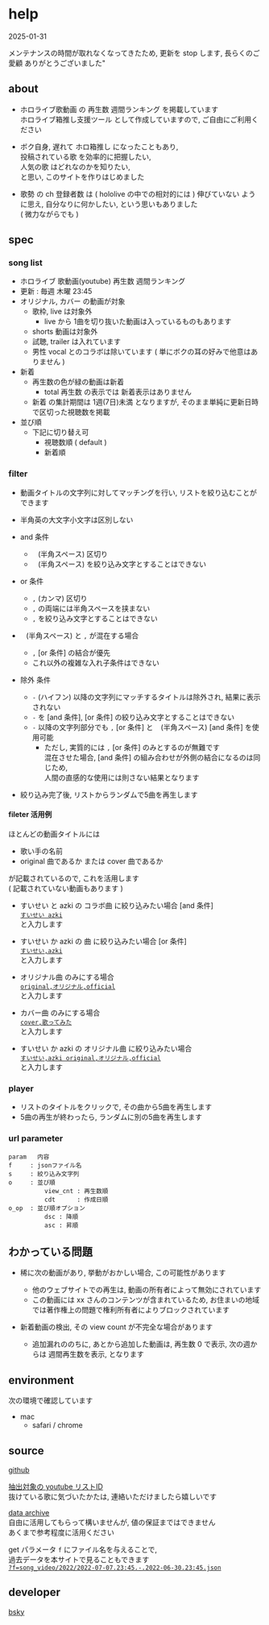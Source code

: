
# help

2025-01-31

メンテナンスの時間が取れなくなってきたため,
更新を stop します, 長らくのご愛顧 ありがとうございました"


## about

- ホロライブ歌動画 の 再生数 週間ランキング を掲載しています  
  ホロライブ箱推し支援ツール として作成していますので,
  ご自由にご利用ください

- ボク自身, 遅れて ホロ箱推し になったこともあり,  
  投稿されている歌 を効率的に把握したい,  
  人気の歌 はどれなのかを知りたい,  
  と思い, このサイトを作りはじめました

- 歌勢 の ch 登録者数 は
  ( hololive の中での相対的には ) 伸びていない
  ように思え, 自分なりに何かしたい,
  という思いもありました  
  ( 微力ながらでも )


## spec

### song list

- ホロライブ 歌動画(youtube) 再生数 週間ランキング
- 更新 : 毎週 木曜 23:45
- オリジナル, カバー の動画が対象
  - 歌枠, live は対象外
    - live から 1曲を切り抜いた動画は入っているものもあります
  - shorts 動画は対象外
  - 試聴, trailer は入れています
  - 男性 vocal とのコラボは除いています ( 単にボクの耳の好みで他意はありません )
- 新着
  - 再生数の色が緑の動画は新着
    - total 再生数 の表示では 新着表示はありません
  - 新着 の集計期間は 1週(7日)未満 となりますが,
    そのまま単純に更新日時で区切った視聴数を掲載
- 並び順
  - 下記に切り替え可
    - 視聴数順 ( default )
    - 新着順


### filter

- 動画タイトルの文字列に対してマッチングを行い, リストを絞り込むことができます
- 半角英の大文字小文字は区別しない

- and 条件
  - ` ` (半角スペース) 区切り
  - ` ` (半角スペース) を絞り込み文字とすることはできない

- or 条件
  - `,` (カンマ) 区切り
  - `,` の両端には半角スペースを挟まない
  - `,` を絞り込み文字とすることはできない

- ` ` (半角スペース) と `,` が混在する場合
  - `,` [or 条件] の結合が優先
  - これ以外の複雑な入れ子条件はできない

- 除外 条件
  - `-` (ハイフン) 以降の文字列にマッチするタイトルは除外され, 結果に表示されない
  - `-` を [and 条件], [or 条件] の絞り込み文字とすることはできない
  - `-` 以降の文字列部分でも `,` [or 条件] と ` ` (半角スペース) [and 条件] を使用可能
    - ただし, 実質的には `,` [or 条件] のみとするのが無難です  
      混在させた場合, [and 条件] の組み合わせが外側の結合になるのは同じため,  
      人間の直感的な使用には則さない結果となります

- 絞り込み完了後, リストからランダムで5曲を再生します


#### fileter 活用例  

ほとんどの動画タイトルには

- 歌い手の名前
- original 曲であるか または cover 曲であるか

が記載されているので, これを活用します  
( 記載されていない動画もあります )

- すいせい と azki の コラボ曲 に絞り込みたい場合 [and 条件]  
  [`すいせい azki`](https://www.ooq.jp/holo/song/?s=すいせい%20azki)  
  と入力します

- すいせい か azki の 曲 に絞り込みたい場合 [or 条件]  
  [`すいせい,azki`](https://www.ooq.jp/holo/song/?s=すいせい,azki)  
  と入力します

- オリジナル曲 のみにする場合  
  [`original,オリジナル,official`](https://www.ooq.jp/holo/song/?s=original,オリジナル,official)  
  と入力します

- カバー曲 のみにする場合  
  [`cover,歌ってみた`](https://www.ooq.jp/holo/song/?s=cover,歌ってみた)  
  と入力します

- すいせい か azki の オリジナル曲 に絞り込みたい場合  
  [`すいせい,azki original,オリジナル,official`](https://www.ooq.jp/holo/song/?s=すいせい,azki%20original,オリジナル,official)  
  と入力します


### player

- リストのタイトルをクリックで, その曲から5曲を再生します
- 5曲の再生が終わったら, ランダムに別の5曲を再生します


### url parameter

```
param   内容               
f     : jsonファイル名     
s     : 絞り込み文字列     
o     : 並び順             
          view_cnt : 再生数順
          cdt      : 作成日順
o_op  : 並び順オプション   
          dsc : 降順         
          asc : 昇順         
```


## わかっている問題

- 稀に次の動画があり, 挙動がおかしい場合, この可能性があります
  - 他のウェブサイトでの再生は, 動画の所有者によって無効にされています
  - この動画には xx さんのコンテンツが含まれているため,
    お住まいの地域では著作権上の問題で権利所有者によりブロックされています

- 新着動画の検出, その view count が不完全な場合があります
  - 追加漏れののちに, あとから追加した動画は,
    再生数 0 で表示, 次の週からは 週間再生数を表示, となります


## environment

次の環境で確認しています

- mac
  - safari / chrome


## source

[github](https://github.com/ooq-kamui/holo-song)

[抽出対象の youtube リストID](https://github.com/ooq-kamui/holo-song/blob/master/stt/lib/holo_cnst.lua)  
抜けている歌に気づいたかたは, 連絡いただけましたら嬉しいです

[data archive](https://www.ooq.jp/holo/song/data/)  
自由に活用してもらって構いませんが, 値の保証まではできません  
あくまで参考程度に活用ください

get パラメータ `f` にファイル名を与えることで,  
過去データを本サイトで見ることもできます  
[`?f=song_video/2022/2022-07-07.23:45.-.2022-06-30.23:45.json`](https://www.ooq.jp/holo/song/?f=song_video/2022/2022-07-07.23:45.-.2022-06-30.23:45.json)


## developer

[bsky](https://bsky.app/profile/ooq-tiki.bsky.social )


